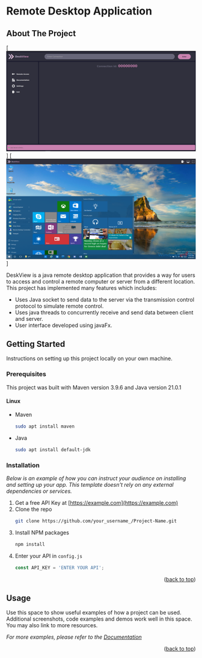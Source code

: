 # Remote Desktop Application 


<!-- ABOUT THE PROJECT -->
## About The Project

[![Product Name Screen Shot][product-screenshot1]]
[![Product Name Screen Shot][product-screenshot2]]


DeskView is a java remote desktop application that provides a way for users to access and control a remote computer or server from a different location. This project has implemented many features which includes: 
* Uses Java socket to send data to the server via the transmission control protocol to simulate remote control.
* Uses java threads to concurrently receive and send data between client and server.
* User interface developed using javaFx.




<!-- GETTING STARTED -->
## Getting Started

Instructions on setting up this project locally on your own machine.

### Prerequisites



This project was built with Maven version 3.9.6 and Java version 21.0.1

#### Linux
* Maven
  ```sh
  sudo apt install maven
  ```
* Java
    ```sh
  sudo apt install default-jdk
  ```
### Installation

_Below is an example of how you can instruct your audience on installing and setting up your app. This template doesn't rely on any external dependencies or services._

1. Get a free API Key at [https://example.com](https://example.com)
2. Clone the repo
   ```sh
   git clone https://github.com/your_username_/Project-Name.git
   ```
3. Install NPM packages
   ```sh
   npm install
   ```
4. Enter your API in `config.js`
   ```js
   const API_KEY = 'ENTER YOUR API';
   ```

<p align="right">(<a href="#readme-top">back to top</a>)</p>



<!-- USAGE EXAMPLES -->
## Usage

Use this space to show useful examples of how a project can be used. Additional screenshots, code examples and demos work well in this space. You may also link to more resources.

_For more examples, please refer to the [Documentation](https://example.com)_

<p align="right">(<a href="#readme-top">back to top</a>)</p>

[product-screenshot1]: images/image1.png
[product-screenshot2]: images/image2.png

